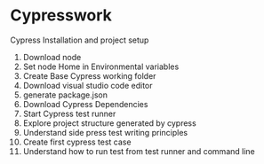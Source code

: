 # Cypresswork
Cypress Installation and project setup
1. Download node
2. Set node Home in Environmental variables
3. Create Base Cypress working folder
4. Download visual studio code editor
5. generate package.json
6. Download Cypress Dependencies
7. Start Cypress test runner
8. Explore project structure generated by cypress
9. Understand side press test writing principles
10. Create first cypress test case
11. Understand how to run test from test runner and command line